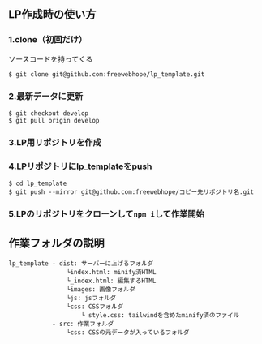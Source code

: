 ## LP作成時の使い方

### 1.clone（初回だけ）
ソースコードを持ってくる
```
$ git clone git@github.com:freewebhope/lp_template.git
```

### 2.最新データに更新
```
$ git checkout develop
$ git pull origin develop
```

### 3.LP用リポジトリを作成

### 4.LPリポジトリにlp_templateをpush
```
$ cd lp_template
$ git push --mirror git@github.com:freewebhope/コピー先リポジトリ名.git
```

### 5.LPのリポジトリをクローンして`npm i`して作業開始


## 作業フォルダの説明

```
lp_template - dist: サーバーに上げるフォルダ
                └index.html: minify済HTML
                └_index.html: 編集するHTML
                └images: 画像フォルダ
                └js: jsフォルダ
                └css: CSSフォルダ
                    └ style.css: tailwindを含めたminify済のファイル
            - src: 作業フォルダ
                └css: CSSの元データが入っているフォルダ
```


